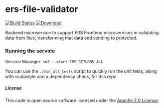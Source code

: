 # ers-file-validator

[![Build Status](https://travis-ci.org/hmrc/ers-file-validator.svg?branch=master)](https://travis-ci.org/hmrc/ers-file-validator) [ ![Download](https://api.bintray.com/packages/hmrc/releases/ers-file-validator/images/download.svg) ](https://bintray.com/hmrc/releases/ers-file-validator/_latestVersion)

Backend microservice to support ERS Frontend microservices in validating data from files, transforming that data
and sending to protected.

### Running the service
Service Manager: `sm2 --start ERS_RETURNS_ALL`

You can use the `./run_all_tests` script to quickly run the unit tests, along with scalastyle and a dependency check,  for this repo

##### License

This code is open source software licensed under the [Apache 2.0 License]("http://www.apache.org/licenses/LICENSE-2.0.html").
